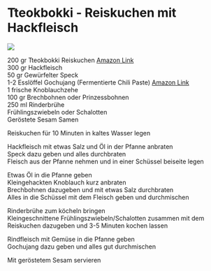 # Tteokbokki - Reiskuchen mit Hackfleisch

![](https://radiatortwo.github.io/rezepte/pics/tteokbokki.jpg)

200 gr Tteokbokki Reiskuchen [Amazon Link](https://www.amazon.de/-/de/dp/B08WH3WWKG) \
300 gr Hackfleisch\
50 gr Gewürfelter Speck\
1-2 Esslöffel Gochujang (Fermentierte Chili Paste) [Amazon Link](https://www.amazon.de/-/de/5115/dp/B07YQ91R81) \
1 frische Knoblauchzehe\
100 gr Brechbohnen oder Prinzessbohnen\
250 ml Rinderbrühe\
Frühlingszwiebeln oder Schalotten\
Geröstete Sesam Samen


Reiskuchen für 10 Minuten in kaltes Wasser legen

Hackfleisch mit etwas Salz und Öl in der Pfanne anbraten\
Speck dazu geben und alles durchbraten\
Fleisch aus der Pfanne nehmen und in einer Schüssel beiseite legen

Etwas Öl in die Pfanne geben\
Kleingehackten Knoblauch kurz anbraten\
Brechbohnen dazugeben und mit etwas Salz durchbraten\
Alles in die Schüssel mit dem Fleisch geben und durchmischen

Rinderbrühe zum köcheln bringen\
Kleingeschnittene Frühlingszwiebeln/Schalotten zusammen mit dem Reiskuchen dazugeben und 3-5 Minuten kochen lassen

Rindfleisch mit Gemüse in die Pfanne geben\
Gochujang dazu geben und alles gut durchmischen

Mit geröstetem Sesam servieren
